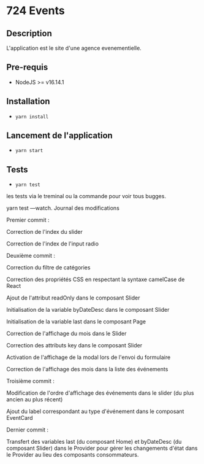 # 724 Events

## Description
L'application est le site d'une agence evenementielle.
## Pre-requis
- NodeJS  >= v16.14.1

## Installation
- `yarn install`

## Lancement de l'application
- `yarn start`

## Tests
- `yarn test`



les tests via le treminal ou la commande pour voir tous bugges.

yarn test —watch.
Journal des modifications




Premier commit :

Correction de l'index du slider

Correction de l'index de l'input radio

Deuxième commit :

Correction du filtre de catégories

Correction des propriétés CSS en respectant la syntaxe camelCase de React

Ajout de l'attribut readOnly dans le composant Slider

Initialisation de la variable byDateDesc dans le composant Slider

Initialisation de la variable last dans le composant Page

Correction de l'affichage du mois dans le Slider

Correction des attributs key dans le composant Slider

Activation de l'affichage de la modal lors de l'envoi du formulaire

Correction de l'affichage des mois dans la liste des événements

Troisième commit :

Modification de l'ordre d'affichage des événements dans le slider (du plus ancien au plus récent)

Ajout du label correspondant au type d'événement dans le composant EventCard

Dernier commit :

Transfert des variables last (du composant Home) et byDateDesc (du composant Slider) dans le Provider pour gérer les changements d'état dans le Provider au lieu des composants consommateurs.


